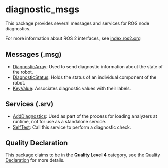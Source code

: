 # diagnostic_msgs

This package provides several messages and services for ROS node diagnostics.

For more information about ROS 2 interfaces, see [index.ros2.org](https://index.ros.org/doc/ros2/Concepts/About-ROS-Interfaces/)

## Messages (.msg)
* [DiagnosticArray](msg/DiagnosticArray.msg): Used to send diagnostic information about the state of the robot.
* [DiagnosticStatus](msg/DiagnosticStatus.msg): Holds the status of an individual component of the robot.
* [KeyValue](msg/KeyValue.msg): Associates diagnostic values with their labels.

## Services (.srv)
* [AddDiagnostics](srv/AddDiagnostics.srv): Used as part of the process for loading analyzers at runtime, not for use as a standalone service.
* [SelfTest](srv/SelfTest.srv): Call this service to perform a diagnostic check.

## Quality Declaration
This package claims to be in the **Quality Level 4** category, see the [Quality Declaration](QUALITY_DECLARATION.md) for more details.
